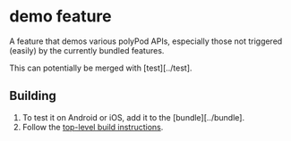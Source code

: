 # demo feature

A feature that demos various polyPod APIs, especially those not triggered
(easily) by the currently bundled features.

This can potentially be merged with [test][../test].

## Building

1. To test it on Android or iOS, add it to the [bundle][../bundle].
2. Follow the [top-level build instructions](../../README.md).
